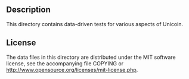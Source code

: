 Description
------------

This directory contains data-driven tests for various aspects of Unicoin.

License
--------

The data files in this directory are distributed under the MIT software
license, see the accompanying file COPYING or
http://www.opensource.org/licenses/mit-license.php.

